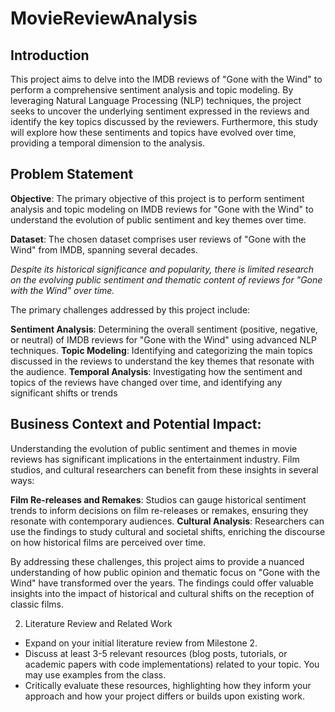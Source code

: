 # MovieReviewAnalysis

## Introduction

This project aims to delve into the IMDB reviews of "Gone with the Wind" to perform a comprehensive sentiment analysis and topic modeling. By leveraging Natural Language Processing (NLP) techniques, the project seeks to uncover the underlying sentiment expressed in the reviews and identify the key topics discussed by the reviewers. Furthermore, this study will explore how these sentiments and topics have evolved over time, providing a temporal dimension to the analysis.
## Problem Statement

**Objective**: The primary objective of this project is to perform sentiment analysis and topic modeling on IMDB reviews for "Gone with the Wind" to understand the evolution of public sentiment and key themes over time.

**Dataset**: The chosen dataset comprises user reviews of "Gone with the Wind" from IMDB, spanning several decades.

_Despite its historical significance and popularity, there is limited research on the evolving public sentiment and thematic content of reviews for "Gone with the Wind" over time._

The primary challenges addressed by this project include:

**Sentiment Analysis**: Determining the overall sentiment (positive, negative, or neutral) of IMDB reviews for "Gone with the Wind" using advanced NLP techniques.
**Topic Modeling**: Identifying and categorizing the main topics discussed in the reviews to understand the key themes that resonate with the audience.
**Temporal Analysis**: Investigating how the sentiment and topics of the reviews have changed over time, and identifying any significant shifts or trends

## Business Context and Potential Impact: 

Understanding the evolution of public sentiment and themes in movie reviews has significant implications in the entertainment industry. Film studios, and cultural researchers can benefit from these insights in several ways:

**Film Re-releases and Remakes**: Studios can gauge historical sentiment trends to inform decisions on film re-releases or remakes, ensuring they resonate with contemporary audiences.
**Cultural Analysis**: Researchers can use the findings to study cultural and societal shifts, enriching the discourse on how historical films are perceived over time.

By addressing these challenges, this project aims to provide a nuanced understanding of how public opinion and thematic focus on "Gone with the Wind" have transformed over the years. The findings could offer valuable insights into the impact of historical and cultural shifts on the reception of classic films.

2. Literature Review and Related Work
- Expand on your initial literature review from Milestone 2.
- Discuss at least 3-5 relevant resources (blog posts, tutorials, or academic papers with code implementations) related to your topic. You may use examples from the class.
- Critically evaluate these resources, highlighting how they inform your approach and how your project differs or builds upon existing work.
